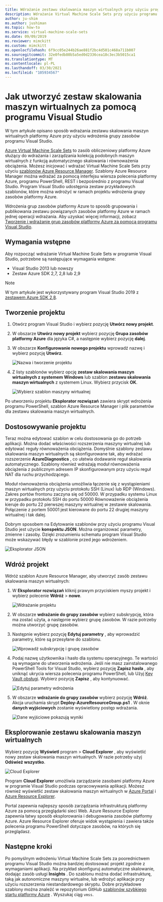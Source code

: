 ```yaml
---
title: Wdrażanie zestawu skalowania maszyn wirtualnych przy użyciu programu Visual Studio
description: Wdrażanie Virtual Machine Scale Sets przy użyciu programu Visual Studio i szablonu Menedżer zasobów
author: ju-shim
ms.author: jushiman
ms.topic: how-to
ms.service: virtual-machine-scale-sets
ms.date: 09/09/2019
ms.reviewer: mimckitt
ms.custom: mimckitt
ms.openlocfilehash: 6f9cc05e244b26ae881f2bc4d501c468a711b007
ms.sourcegitcommit: 32e0fedb80b5a5ed0d2336cea18c3ec3b5015ca1
ms.translationtype: MT
ms.contentlocale: pl-PL
ms.lasthandoff: 03/30/2021
ms.locfileid: "105934567"
---
```

# <a name="how-to-create-a-virtual-machine-scale-set-with-visual-studio"></a>Jak utworzyć zestaw skalowania maszyn wirtualnych za pomocą programu Visual Studio

W tym artykule opisano sposób wdrażania zestawu skalowania maszyn wirtualnych platformy Azure przy użyciu wdrożenia grupy zasobów programu Visual Studio.

[Azure Virtual Machine Scale Sets](https://azure.microsoft.com/blog/azure-vm-scale-sets-public-preview/) to zasób obliczeniowy platformy Azure służący do wdrażania i zarządzania kolekcją podobnych maszyn wirtualnych z funkcją automatycznego skalowania i równoważenia obciążenia. Możesz inicjować i wdrażać Virtual Machine Scale Sets przy użyciu [szablonów Azure Resource Manager](https://github.com/Azure/azure-quickstart-templates). Szablony Azure Resource Manager można wdrażać za pomocą interfejsu wiersza polecenia platformy Azure, programu PowerShell, REST i bezpośrednio z programu Visual Studio. Program Visual Studio udostępnia zestaw przykładowych szablonów, które można wdrożyć w ramach projektu wdrożenia grupy zasobów platformy Azure.

Wdrożenia grup zasobów platformy Azure to sposób grupowania i publikowania zestawu powiązanych zasobów platformy Azure w ramach jednej operacji wdrażania. Aby uzyskać więcej informacji, zobacz [Tworzenie i wdrażanie grup zasobów platformy Azure za pomocą programu Visual Studio](../azure-resource-manager/templates/create-visual-studio-deployment-project.md).

## <a name="prerequisites"></a>Wymagania wstępne

Aby rozpocząć wdrażanie Virtual Machine Scale Sets w programie Visual Studio, potrzebne są następujące wymagania wstępne:

* Visual Studio 2013 lub nowszy
* Zestaw Azure SDK 2,7, 2,8 lub 2,9

>[!NOTE]
>W tym artykule jest wykorzystywany program Visual Studio 2019 z [zestawem Azure SDK 2,8](https://azure.microsoft.com/blog/announcing-the-azure-sdk-2-8-for-net/).

## <a name="create-a-project"></a>Tworzenie projektu <a name="creating-a-project"></a> 

1. Otwórz program Visual Studio i wybierz pozycję **Utwórz nowy projekt**.

1. W obszarze **Utwórz nowy projekt** wybierz pozycję **Grupa zasobów platformy Azure** dla języka C#, a następnie wybierz pozycję **dalej**.

1. W obszarze **Konfigurowanie nowego projektu** wprowadź nazwę i wybierz pozycję **Utwórz**.

    ![Nazwa i tworzenie projektu](media/virtual-machine-scale-sets-vs-create/configure-azure-resource-group.png)

1. Z listy szablonów wybierz opcję **zestaw skalowania maszyn wirtualnych z systemem Windows** lub szablon **zestawu skalowania maszyn wirtualnych** z systemem Linux. Wybierz przycisk **OK**.

   ![Wybierz szablon maszyny wirtualnej](media/virtual-machine-scale-sets-vs-create/select-vm-template.png)

Po utworzeniu projektu **Eksplorator rozwiązań** zawiera skrypt wdrożenia programu PowerShell, szablon Azure Resource Manager i plik parametrów dla zestawu skalowania maszyn wirtualnych.

## <a name="customize-your-project"></a>Dostosowywanie projektu

Teraz można edytować szablon w celu dostosowania go do potrzeb aplikacji. Można dodać właściwości rozszerzenia maszyny wirtualnej lub edytować reguły równoważenia obciążenia. Domyślnie szablony zestawu skalowania maszyn wirtualnych są skonfigurowane tak, aby wdrażać rozszerzenie **AzureDiagnostics** , co ułatwia dodawanie reguł skalowania automatycznego. Szablony również wdrażają moduł równoważenia obciążenia z publicznym adresem IP skonfigurowanym przy użyciu reguł NAT dla ruchu przychodzącego.

Moduł równoważenia obciążenia umożliwia łączenie się z wystąpieniami maszyn wirtualnych przy użyciu protokołu SSH (Linux) lub RDP (Windows). Zakres portów frontonu zaczyna się od 50000. W przypadku systemu Linux w przypadku protokołu SSH do portu 50000 Równoważenie obciążenia kieruje do portu 22 pierwszej maszyny wirtualnej w zestawie skalowania. Połączenie z portem 50001 jest kierowane do portu 22 drugiej maszyny wirtualnej i tak dalej.

 Dobrym sposobem na Edytowanie szablonów przy użyciu programu Visual Studio jest użycie **konspektu JSON**. Można organizować parametry, zmienne i zasoby. Dzięki zrozumieniu schematu program Visual Studio może wskazywać błędy w szablonie przed jego wdrożeniem.

![Eksplorator JSON](media/virtual-machine-scale-sets-vs-create/json-explorer.png)

## <a name="deploy-the-project"></a>Wdróż projekt

Wdróż szablon Azure Resource Manager, aby utworzyć zasób zestawu skalowania maszyn wirtualnych:

1. W **Eksplorator rozwiązań** kliknij prawym przyciskiem myszy projekt i wybierz polecenie **Wdróż**  >  **nowe**.

    ![Wdrażanie projektu](media/virtual-machine-scale-sets-vs-create/deploy-new-project.png)

1. W obszarze **wdrażanie do grupy zasobów** wybierz subskrypcję, która ma zostać użyta, a następnie wybierz grupę zasobów. W razie potrzeby można utworzyć grupę zasobów.

1. Następnie wybierz pozycję **Edytuj parametry** , aby wprowadzić parametry, które są przesyłane do szablonu.

   ![Wprowadź subskrypcję i grupę zasobów](media/virtual-machine-scale-sets-vs-create/deploy-to-resource-group.png)

1. Podaj nazwę użytkownika i hasło dla systemu operacyjnego. Te wartości są wymagane do utworzenia wdrożenia. Jeśli nie masz zainstalowanego PowerShell Tools for Visual Studio, wybierz pozycję **Zapisz hasła** , aby uniknąć ukrycia wiersza polecenia programu PowerShell, lub Użyj [Key Vault obsługi](https://azure.microsoft.com/blog/keyvault-support-for-arm-templates/). Wybierz pozycję **Zapisz** , aby kontynuować.

    ![Edytuj parametry wdrożenia](media/virtual-machine-scale-sets-vs-create/edit-deployment-parameters.png)

1. W obszarze **wdrażanie do grupy zasobów** wybierz pozycję **Wdróż**. Akcja uruchamia skrypt **Deploy-AzureResourceGroup.ps1** . W oknie **danych wyjściowych** zostanie wyświetlony postęp wdrażania.

   ![Dane wyjściowe pokazują wyniki](media/virtual-machine-scale-sets-vs-create/deployment-output.png)

## <a name="explore-your-virtual-machine-scale-set"></a>Eksplorowanie zestawu skalowania maszyn wirtualnych <a name="exploring-your-virtual-machine-scale-set"></a>

Wybierz pozycję **Wyświetl** program  >  **Cloud Explorer** , aby wyświetlić nowy zestaw skalowania maszyn wirtualnych. W razie potrzeby użyj **Odśwież wszystko**.

![Cloud Explorer](media/virtual-machine-scale-sets-vs-create/cloud-explorer.png)

Program **Cloud Explorer** umożliwia zarządzanie zasobami platformy Azure w programie Visual Studio podczas opracowywania aplikacji. Możesz również wyświetlić zestaw skalowania maszyn wirtualnych w [Azure Portal](https://portal.azure.com) i [Azure Resource Explorer](https://resources.azure.com/).

 Portal zapewnia najlepszy sposób zarządzania infrastrukturą platformy Azure za pomocą przeglądarki sieci Web. Azure Resource Explorer zapewnia łatwy sposób eksplorowania i debugowania zasobów platformy Azure. Azure Resource Explorer oferuje widok wystąpienia i zawiera także polecenia programu PowerShell dotyczące zasobów, na których się przeglądasz.

## <a name="next-steps"></a>Następne kroki

Po pomyślnym wdrożeniu Virtual Machine Scale Sets za poorednictwem programu Visual Studio można bardziej dostosować projekt zgodnie z wymaganiami aplikacji. Na przykład skonfiguruj automatyczne skalowanie, dodając zasób usługi **Insights** . Do szablonu można dodać infrastrukturę, taką jak autonomiczne maszyny wirtualne, lub wdrożyć aplikacje przy użyciu rozszerzenia niestandardowego skryptu. Dobre przykładowe szablony można znaleźć w repozytorium GitHub [szablonów szybkiego startu platformy Azure](https://github.com/Azure/azure-quickstart-templates) . Wyszukaj ciąg `vmss`.
